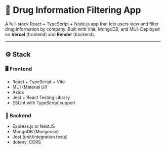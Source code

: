 # 💊 Drug Information Filtering App

A full-stack React + TypeScript + Node.js app that lets users view and filter drug information by company. Built with Vite, MongoDB, and MUI. Deployed on **Vercel** (frontend) and **Render** (backend).

---

## ⚙️ Stack

### 🖥️ Frontend
- React + TypeScript + Vite
- MUI (Material UI)
- Axios
- Jest + React Testing Library
- ESLint with TypeScript support

### 🔧 Backend
- Express.js or NestJS
- MongoDB (Mongoose)
- Jest (unit/integration tests)
- dotenv, CORS
